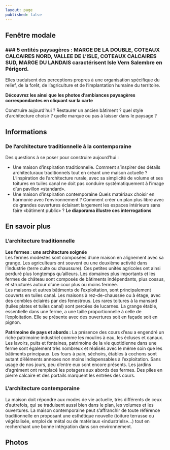 ```yaml
---
layout: page
published: false
---
```


## Fenêtre modale
### ### 5 entités paysagères : MARGE DE LA DOUBLE, COTEAUX CALCAIRES NORD, VALLEE DE L’ISLE, COTEAUX CALCAIRES SUD, MARGE DU LANDAIS caractérisent Isle Vern Salembre en Périgord.

Elles traduisent des perceptions propres à une organisation spécifique du relief, de la forêt, de l’agriculture et de l’implantation humaine du territoire.

**Découvrez les ainsi que les photos d’ambiances paysagères correspondantes en cliquant sur la carte**

Construire aujourd’hui ? Restaurer un ancien bâtiment ? quel style d’architecture choisir ? quelle marque ou pas à laisser dans le paysage ?

## Informations
### De l’architecture traditionnelle à la contemporaine
Des questions à se poser pour construire aujourd’hui :
- Une maison d’inspiration traditionnelle.
Comment s’inspirer des détails architecturaux traditionnels tout en créant une maison actuelle ? L’inspiration de l’architecture rurale, avec sa simplicité de volume et ses toitures en tuiles canal ne doit pas conduire systématiquement à l’image d’un pavillon «standard».  
- Une maison d’inspiration contemporaine
Quels matériaux choisir en harmonie avec l’environnement ? Comment créer un plan plus libre avec de grandes ouvertures éclairant largement les espaces intérieurs sans faire «bâtiment public» ?
**Le diaporama illustre ces interrogations**


## En savoir plus
### L’architecture traditionnelle

**Les fermes : une architecture soignée**	
Les fermes modestes sont composées d’une maison en alignement avec sa grange. Les agriculteurs ont souvent eu une deuxième activité dans l’industrie (terre cuite ou chaussure). Ces petites unités agricoles ont ainsi perduré plus longtemps qu’ailleurs. Les domaines plus importants et les fermes de château sont composés de bâtiments indépendants, plus cossus, et structurés autour d’une cour plus ou moins fermée.	
Les maisons et autres bâtiments de l’exploitation, sont principalement couverts en tuiles canal. Les maisons à rez-de-chaussée ou à étage, avec des combles éclairés par des fenestrous. Les rares toitures à la mansard (tuiles plates et tuiles canal) sont percées de lucarnes.
La grange étable, essentielle dans une ferme, a une taille proportionnelle à celle de l’exploitation. Elle se présente avec des ouvertures soit en façade soit en pignon.

**Patrimoine de pays et abords :**
La présence des cours d’eau a engendré un riche patrimoine industriel comme les moulins à eau, les écluses et canaux.
Les lavoirs, puits et fontaines, patrimoine de la vie quotidienne dans une ferme sont également très nombreux et réalisés avec le même soin que les bâtiments principaux.
Les fours à pain, séchoirs, étables à cochons sont autant d’éléments annexes non moins indispensables à l’exploitation. Sans usage de nos jours, peu d’entre eux sont encore présents.
Les jardins d’agrément ont remplacé les potagers aux abords des fermes. Des piles en pierre calcaire et des portails marquent les entrées des cours.

### L’architecture contemporaine

La maison doit répondre aux modes de vie actuelle, très différents de ceux d’autrefois, qui se traduisent aussi bien dans le plan, les volumes et les ouvertures.
La maison contemporaine peut s’affranchir de toute référence traditionnelle en proposant une esthétique nouvelle (toiture terrasse ou végétalisée, emploi de métal ou de matériaux «industriels»…) tout en recherchant une bonne intégration dans son environnement.






## Photos